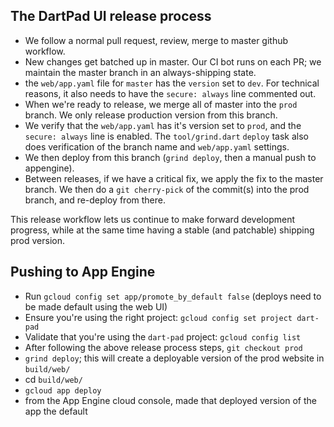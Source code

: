 ## The DartPad UI release process

- We follow a normal pull request, review, merge to master github workflow.
- New changes get batched up in master. Our CI bot runs on each PR; we maintain the master branch in an always-shipping state.
- the `web/app.yaml` file for `master` has the `version` set to `dev`. For technical reasons, it also needs to have the `secure: always` line commented out.
- When we're ready to release, we merge all of master into the `prod` branch. We only release production version from this branch.
- We verify that the `web/app.yaml` has it's version set to `prod`, and the `secure: always` line is enabled. The `tool/grind.dart` `deploy` task also does verification of the branch name and `web/app.yaml` settings.
- We then deploy from this branch (`grind deploy`, then a manual push to appengine).
- Between releases, if we have a critical fix, we apply the fix to the master branch. We then do a `git cherry-pick` of the commit(s) into the prod branch, and re-deploy from there.

This release workflow lets us continue to make forward development progress, while at the same time having a stable (and patchable) shipping prod version.

## Pushing to App Engine

- Run `gcloud config set app/promote_by_default false` (deploys need to be made default using the web UI)
- Ensure you're using the right project: `gcloud config set project dart-pad`
- Validate that you're using the `dart-pad` project: `gcloud config list`
- After following the above release process steps, `git checkout prod`
- `grind deploy`; this will create a deployable version of the prod website in `build/web/`
- cd `build/web/`
- `gcloud app deploy`
- from the App Engine cloud console, made that deployed version of the app the default

